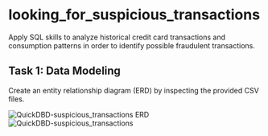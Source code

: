 # looking_for_suspicious_transactions
Apply SQL skills to analyze historical credit card transactions and consumption patterns in order to identify possible fraudulent transactions.

## Task 1: Data Modeling
Create an entity relationship diagram (ERD) by inspecting the provided CSV files.

![QuickDBD-suspicious_transactions ERD](https://user-images.githubusercontent.com/88257254/134800618-618d7a86-7c0b-4012-9a84-8283791f7ebb.png)
![QuickDBD-suspicious_transactions](https://user-images.githubusercontent.com/88257254/134800303-d74f6214-d20e-431a-8947-e8a9a87fd41a.png)

